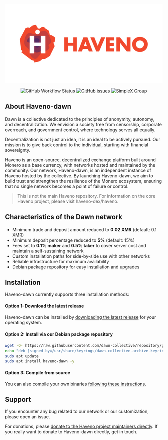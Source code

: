 <div align="center">
  <img src="https://raw.githubusercontent.com/haveno-dex/haveno-meta/721e52919b28b44d12b6e1e5dac57265f1c05cda/logo/haveno_logo_landscape.svg" alt="Haveno logo">

  ![GitHub Workflow Status](https://img.shields.io/github/actions/workflow/status/dawn-collective/haveno-dawn/build.yml?branch=master)
  [![GitHub issues](https://img.shields.io/github/issues-search/dawn-collective/haveno-dawn?color=%23fef2c0&label=Open%20issues&query=is%3Aopen+is%3Aissue)](https://github.com/dawn-collective/haveno-dawn/issues?q=is%3Aopen+is%3Aissue)
  [![SimpleX Group](https://img.shields.io/badge/SimpleX%20Group-blue)](https://simplex.chat/contact#/?v=2-7&smp=smp%3A%2F%2Fhejn2gVIqNU6xjtGM3OwQeuk8ZEbDXVJXAlnSBJBWUA%3D%40smp16.simplex.im%2F2_TfwmTOjow1yy24X-hDHMxst7MHh7dK%23%2F%3Fv%3D1-4%26dh%3DMCowBQYDK2VuAyEA89_HDl28EmJQmo1p_oxesZ7evz5lYwTzVTK4qWjmmEU%253D%26q%3Dc%26srv%3Dp3ktngodzi6qrf7w64mmde3syuzrv57y55hxabqcq3l5p6oi7yzze6qd.onion&data=%7B%22groupLinkId%22%3A%22fO3lb4jQthjFcPetUVslww%3D%3D%22%7D
  )
</div>

## About Haveno-dawn

Dawn is a collective dedicated to the principles of anonymity, autonomy, and decentralization. We envision a society free from censorship, corporate overreach, and government control, where technology serves all equally.

Decentralization is not just an idea, it is an ideal to be actively pursued. Our mission is to give back control to the individual, starting with financial sovereignty.

Haveno is an open-source, decentralized exchange platform built around Monero as a base currency, with networks hosted and maintained by the community. Our network, Haveno-dawn, is an independent instance of Haveno hosted by the collective. By launching Haveno-dawn, we aim to build trust and strengthen the resilience of the Monero ecosystem, ensuring that no single network becomes a point of failure or control.

> This is not the main Haveno repository. For information on the core Haveno project, please visit haveno-dex/haveno.

## Characteristics of the Dawn network

- Minimum trade and deposit amount reduced to **0.02 XMR** (default: 0.1 XMR)
- Minimum deposit percentage reduced to **5%** (default: 15%)
- Fees set to **0.1% maker** and **0.5% taker** to cover server cost and maintain a self-sustaining network
- Custom installation paths for side-by-side use with other networks
- Reliable infrastructure for maximum availability
- Debian package repository for easy installation and upgrades

## Installation

Haveno-dawn currently supports three installation methods:

#### Option 1: Download the latest release

Haveno-dawn can be installed by [downloading the latest release](https://github.com/dawn-collective/haveno-dawn/releases) for your operating system.

#### Option 2: Install via our Debian package repository

```bash
wget -O- https://raw.githubusercontent.com/dawn-collective/repository/gh-pages/public.key | sudo gpg --dearmor -o /usr/share/keyrings/dawn-collective-archive-keyring.gpg
echo "deb [signed-by=/usr/share/keyrings/dawn-collective-archive-keyring.gpg] https://dawn-collective.github.io/repository stable main" | sudo tee /etc/apt/sources.list.d/dawn-collective.list
sudo apt update
sudo apt install haveno-dawn -y
```

#### Option 3: Compile from source

You can also compile your own binaries [following these instructions](https://github.com/dawn-collective/haveno-dawn/blob/master/docs/installing.md).

## Support

If you encounter any bug related to our network or our customization, please open an issue.

For donations, please [donate to the Haveno project maintainers directly](https://github.com/haveno-dex/haveno?tab=readme-ov-file#support). If you really want to donate to Haveno-dawn directly, get in touch.
